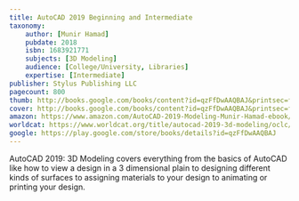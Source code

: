 ```yaml
---
title: AutoCAD 2019 Beginning and Intermediate
taxonomy:
	author: [Munir Hamad]
	pubdate: 2018
	isbn: 1683921771
	subjects: [3D Modeling]
	audience: [College/University, Libraries]
	expertise: [Intermediate]
publisher: Stylus Publishing LLC
pagecount: 800
thumb: http://books.google.com/books/content?id=qzFfDwAAQBAJ&printsec=frontcover&img=1&zoom=2&edge=curl&imgtk=AFLRE70zC9YcOaCzgWy3O63wxONh6jcE7Q09YLaJWiivaqIhzaZv-W-gALDTc3ZBt6x2mD6lzlklDQJnIR2WWtSn3O5b0aNdArKKW8fp7K2zmknetXdHn1OPZsDrWEVkEfNP-j782VvV&source=gbs_api
cover: http://books.google.com/books/content?id=qzFfDwAAQBAJ&printsec=frontcover&img=1&zoom=6&edge=curl&imgtk=AFLRE71EoMErMNI6BTU5w57KgfAMIe9wAosIVPYJfQLEU5eVAQ8mNnyojuJ6EqXu7Lqwc4IiPA_PbIJqFhXLNqXDhzls_0GWeLoV_CkvG4T3Y-L2H-3M_SlWB_wsHzcZpZ7Cx7eleubX&source=gbs_api
amazon: https://www.amazon.com/AutoCAD-2019-Modeling-Munir-Hamad-ebook/dp/B07FKQSFJ6/ref=sr_1_9?keywords=AutoCAD+2019%3A+3D+Modeling&qid=1569589687&s=gateway&sr=8-9
worldcat: https://www.worldcat.org/title/autocad-2019-3d-modeling/oclc/1038803522&referer=brief_results
google: https://play.google.com/store/books/details?id=qzFfDwAAQBAJ
---
```

AutoCAD 2019: 3D Modeling covers everything from the basics of AutoCAD like how to view a design in a 3 dimensional plain to designing different kinds of surfaces to assigning materials to your design to animating or printing your design.